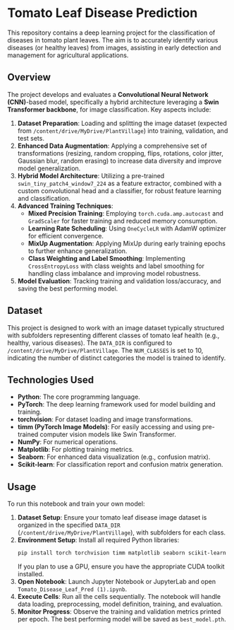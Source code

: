 # Tomato Leaf Disease Prediction

This repository contains a deep learning project for the classification of diseases in tomato plant leaves. The aim is to accurately identify various diseases (or healthy leaves) from images, assisting in early detection and management for agricultural applications.


## Overview

The project develops and evaluates a **Convolutional Neural Network (CNN)**-based model, specifically a hybrid architecture leveraging a **Swin Transformer backbone**, for image classification. Key aspects include:

1.  **Dataset Preparation**: Loading and splitting the image dataset (expected from `/content/drive/MyDrive/PlantVillage`) into training, validation, and test sets.
2.  **Enhanced Data Augmentation**: Applying a comprehensive set of transformations (resizing, random cropping, flips, rotations, color jitter, Gaussian blur, random erasing) to increase data diversity and improve model generalization.
3.  **Hybrid Model Architecture**: Utilizing a pre-trained `swin_tiny_patch4_window7_224` as a feature extractor, combined with a custom convolutional head and a classifier, for robust feature learning and classification.
4.  **Advanced Training Techniques**:
    * **Mixed Precision Training**: Employing `torch.cuda.amp.autocast` and `GradScaler` for faster training and reduced memory consumption.
    * **Learning Rate Scheduling**: Using `OneCycleLR` with AdamW optimizer for efficient convergence.
    * **MixUp Augmentation**: Applying MixUp during early training epochs to further enhance generalization.
    * **Class Weighting and Label Smoothing**: Implementing `CrossEntropyLoss` with class weights and label smoothing for handling class imbalance and improving model robustness.
5.  **Model Evaluation**: Tracking training and validation loss/accuracy, and saving the best performing model.

## Dataset

This project is designed to work with an image dataset typically structured with subfolders representing different classes of tomato leaf health (e.g., healthy, various diseases). The `DATA_DIR` is configured to `/content/drive/MyDrive/PlantVillage`. The `NUM_CLASSES` is set to 10, indicating the number of distinct categories the model is trained to identify.

## Technologies Used

* **Python**: The core programming language.
* **PyTorch**: The deep learning framework used for model building and training.
* **torchvision**: For dataset loading and image transformations.
* **timm (PyTorch Image Models)**: For easily accessing and using pre-trained computer vision models like Swin Transformer.
* **NumPy**: For numerical operations.
* **Matplotlib**: For plotting training metrics.
* **Seaborn**: For enhanced data visualization (e.g., confusion matrix).
* **Scikit-learn**: For classification report and confusion matrix generation.

## Usage

To run this notebook and train your own model:

1.  **Dataset Setup**: Ensure your tomato leaf disease image dataset is organized in the specified `DATA_DIR` (`/content/drive/MyDrive/PlantVillage`), with subfolders for each class.
2.  **Environment Setup**: Install all required Python libraries:
    ```bash
    pip install torch torchvision timm matplotlib seaborn scikit-learn numpy
    ```
    If you plan to use a GPU, ensure you have the appropriate CUDA toolkit installed.
3.  **Open Notebook**: Launch Jupyter Notebook or JupyterLab and open `Tomato_Disease_Leaf_Pred (1).ipynb`.
4.  **Execute Cells**: Run all the cells sequentially. The notebook will handle data loading, preprocessing, model definition, training, and evaluation.
5.  **Monitor Progress**: Observe the training and validation metrics printed per epoch. The best performing model will be saved as `best_model.pth`.

